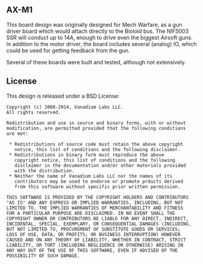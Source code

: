 ## AX-M1

This board design was originally designed for Mech Warfare, as a gun driver
board which would attach directly to the Bioloid bus. The NIF5003 SSR will
conduct up to 14A, enough to drive even the biggest Airsoft guns. In addition
to the motor driver, the board includes several (analog) IO, which could be
used for getting feedback from the gun.

Several of these boards were built and tested, although not extensively.

## License

This design is released under a BSD License:

    Copyright (c) 2008-2014, Vanadium Labs LLC.
    All rights reserved.

    Redistribution and use in source and binary forms, with or without
    modification, are permitted provided that the following conditions
    are met:
  
     * Redistributions of source code must retain the above copyright
       notice, this list of conditions and the following disclaimer.
     * Redistributions in binary form must reproduce the above
       copyright notice, this list of conditions and the following
       disclaimer in the documentation and/or other materials provided
       with the distribution.
     * Neither the name of Vanadium Labs LLC nor the names of its
       contributors may be used to endorse or promote prducts derived
       from this software without specific prior written permission.

    THIS SOFTWARE IS PROVIDED BY THE COPYRIGHT HOLDERS AND CONTRIBUTORS
    "AS IS" AND ANY EXPRESS OR IMPLIED WARRANTIES, INCLUDING, BUT NOT
    LIMITED TO, THE IMPLIED WARRANTIES OF MERCHANTABILITY AND FITNESS
    FOR A PARTICULAR PURPOSE ARE DISCLAIMED. IN NO EVENT SHALL THE
    COPYRIGHT OWNER OR CONTRIBUTORS BE LIABLE FOR ANY DIRECT, INDIRECT,
    INCIDENTAL, SPECIAL, EXEMPLARY, OR CONSEQUENTIAL DAMAGES (INCLUDING,
    BUT NOT LIMITED TO, PROCUREMENT OF SUBSTITUTE GOODS OR SERVICES;
    LOSS OF USE, DATA, OR PROFITS; OR BUSINESS INTERRUPTION) HOWEVER
    CAUSED AND ON ANY THEORY OF LIABILITY, WHETHER IN CONTRACT, STRICT
    LIABILITY, OR TORT (INCLUDING NEGLIGENCE OR OTHERWISE) ARISING IN
    ANY WAY OUT OF THE USE OF THIS SOFTWARE, EVEN IF ADVISED OF THE
    POSSIBILITY OF SUCH DAMAGE.
